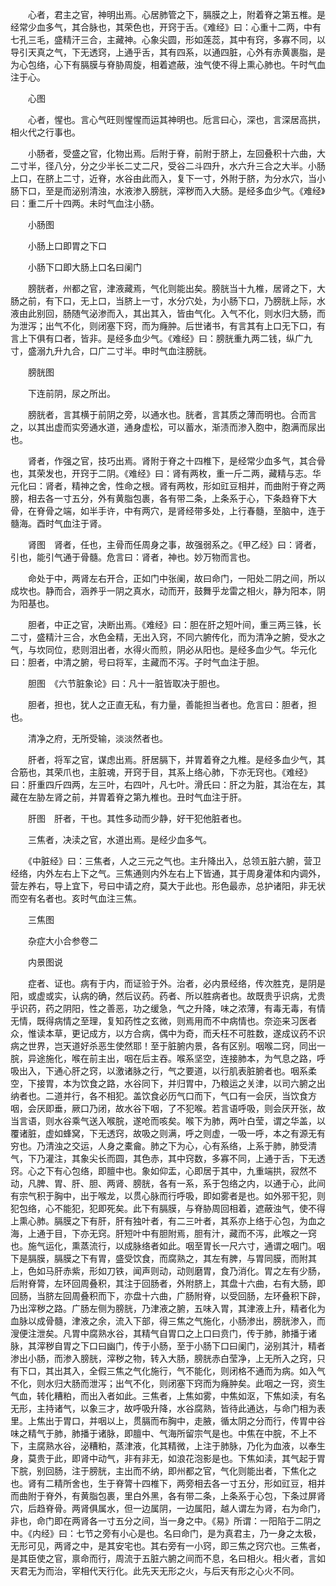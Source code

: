 <!-- { "loadSidebar": true } -->
　　心者，君主之官，神明出焉。心居肺管之下，膈膜之上，附着脊之第五椎。是经常少血多气，其合脉也，其荣色也，开窍于舌。《难经》曰：心重十二两，中有七孔三毛，盛精汗三合，主藏神。心象尖圆，形如莲蕊，其中有窍，多寡不同，以导引天真之气，下无透窍，上通乎舌，其有四系，以通四脏，心外有赤黄裹脂，是为心包络，心下有膈膜与脊胁周旋，相着遮蔽，浊气使不得上熏心肺也。午时气血注于心。

　　心图　

　　心者，惺也。言心气旺则惺惺而运其神明也。卮言曰心，深也，言深居高拱，相火代之行事也。

　　小肠者，受盛之官，化物出焉。后附于脊，前附于脐上，左回叠积十六曲，大二寸半，径八分，分之少半长二丈二尺，受谷二斗四升，水六升三合之大半。小肠上口，在脐上二寸，近脊，水谷由此而入，复下一寸，外附于脐，为分水穴，当小肠下口，至是而泌别清浊，水液渗入膀胱，滓秽而入大肠。是经多血少气。《难经》曰：重二斤十四两。未时气血注小肠。

　　小肠图　

　　小肠上口即胃之下口

　　小肠下口即大肠上口名曰阑门

　　膀胱者，州都之官，津液藏焉，气化则能出矣。膀胱当十九椎，居肾之下，大肠之前，有下口，无上口，当脐上一寸，水分穴处，为小肠下口，乃膀胱上际，水液由此别回，肠随气泌渗而入，其出其入，皆由气化。入气不化，则水归大肠，而为泄泻；出气不化，则闭塞下窍，而为癃肿。后世诸书，有言其有上口无下口，有言上下俱有口者，皆非。是经多血少气。《难经》曰：膀胱重九两二钱，纵广九寸，盛溺九升九合，口广二寸半。申时气血注膀胱。

　　膀胱图　

　　下连前阴，尿之所出。

　　膀胱者，言其横于前阴之旁，以通水也。胱者，言其质之薄而明也。合而言之，以其出虚而实旁通水道，通身虚松，可以蓄水，渐渍而渗入胞中，胞满而尿出也。

　　肾者，作强之官，技巧出焉。肾附于脊之十四椎下，是经常少血多气，其合骨也，其荣发也，开窍于二阴。《难经》曰：肾有两枚，重一斤二两，藏精与志。华元化曰：肾者，精神之舍，性命之根。肾有两枚，形如豇豆相并，而曲附于脊之两膀，相去各一寸五分，外有黄脂包裹，各有带二条，上条系于心，下条趋脊下大骨，在脊骨之端，如半手许，中有两穴，是肾经带多处，上行春髓，至脑中，连于髓海。酉时气血注于肾。

　　肾图　肾者，任也，主骨而任周身之事，故强弱系之。《甲乙经》曰：肾者，引也，能引气通于骨髓。危言曰：肾者，神也。妙万物而言也。

　　命处于中，两肾左右开合，正如门中张阑，故曰命门，一阳处二阴之间，所以成坎也。静而合，涵养乎一阴之真水，动而开，鼓舞乎龙雷之相火，静为阳本，阴为阳基也。

　　胆者，中正之官，决断出焉。《难经》曰：胆在肝之短叶间，重三两三铢，长二寸，盛精汁三合，水色金精，无出入窍，不同六腑传化，而为清净之腑，受水之气，与坎同位，悲则泪出者，水得火而煎，阴必从阳也。是经多血少气。华元化曰：胆者，中清之腑，号曰将军，主藏而不泻。子时气血注于胆。

　　胆图　《六节脏象论》曰：凡十一脏皆取决于胆也。

　　胆者，担也，犹人之正直无私，有力量，善能担当者也。危言曰：胆者，担也。

　　清净之府，无所受输，淡淡然者也。

　　肝者，将军之官，谋虑出焉。肝居膈下，并胃着脊之九椎。是经多血少气，其合筋也，其荣爪也，主脏魂，开窍于目，其系上络心肺，下亦无窍也。《难经》曰：肝重四斤四两，左三叶，右四叶，凡七叶。滑氏曰：肝之为脏，其治在左，其藏在左胁左肾之前，并胃着脊之第九椎也。丑时气血注于肝。

　　肝图　肝者，干也。其性多动而少静，好干犯他脏者也。

　　三焦者，决渎之官，水道出焉。是经少血多气。

　　《中脏经》曰：三焦者，人之三元之气也。主升降出入，总领五脏六腑，营卫经络，内外左右上下之气。三焦通则内外左右上下皆通，其于周身灌体和内调外，营左养右，导上宜下，号曰中请之府，莫大于此也。形色最赤，总护诸阳，非无状而空有名者也。亥时气血注三焦。

　　三焦图　

　　杂症大小合参卷二

　　内景图说

　　症者、证也。病有于内，而证验于外。治者，必内景经络，传次胜克，是阴是阳，或虚或实，认病的确，然后议药。药者、所以胜病者也。故既贵乎识病，尤贵乎识药，药之阴阳，性之善恶，功之缓急，气之升降，味之浓薄，有毒无毒，有情无情，既得病情之至理，复知药性之玄微，则焉用而不中病情也。奈迩来习医者众，惟读本草，更记成方，以方合病，偶中为奇，而夭枉不可胜数，遂成议药不识病之世界，岂天道好杀恶生使然耶！至于脏腑内景，各有区别。咽喉二窍，同出一脘，异途施化，喉在前主出，咽在后主吞。喉系坚空，连接肺本，为气息之路，呼吸出入，下通心肝之窍，以激诸脉之行，气之要道，以行肌表脏腑者也。咽系柔空，下接胃，本为饮食之路，水谷同下，并归胃中，乃粮运之关津，以司六腑之出纳者也。二道并行，各不相犯。盖饮食必历气口而下，气口有一会厌，当饮食方咽，会厌即垂，厥口乃闭，故水谷下咽，了不犯喉。若言语呼吸，则会厌开张，故当言语，则水谷乘气送入喉脘，遂呛而咳矣。喉下为肺，两叶白莹，谓之华盖，以覆诸脏，虚如蜂窝，下无透窍，故吸之则满，呼之则虚，一吸一呼，本之有源无有穷也。乃清浊之交运，人身之橐龠。肺之下为心，心有系络，上系于肺，肺受清气，下乃灌注，其象尖长而圆，其色赤，其中窍数，多寡不同，上通于舌，下无透窍。心之下有心包络，即膻中也。象如仰盂，心即居于其中，九重端拱，寂然不动，凡脾、胃、肝、胆、两肾、膀胱，各有一系，系于包络之内，以通于心，此间有宗气积于胸中，出于喉龙，以贯心脉而行呼吸，即如雾者是也。如外邪干犯，则犯包络，心不能犯，犯即死矣。此下有膈膜，与脊胁周回相着，遮蔽浊气，使不得上熏心肺。膈膜之下有肝，肝有独叶者，有二三叶者，其系亦上络于心包，为血之海，上通于目，下亦无窍。肝短叶中有胆附焉，胆有汁，藏而不泻，此喉之一窍也。施气运化，熏蒸流行，以成脉络者如此。咽至胃长一尺六寸，通谓之咽门。咽下是膈膜，膈膜之下有胃，盛受饮食，而腐熟之，其左有脾，与胃同膜，而附其上，色如马肝赤紫，形如刀铁，闻声则动，动则磨胃，食乃消化。胃之左有少肠，后附脊膂，左环回周叠积，其注于回肠者，外附脐上，其盘十六曲，右有大肠，即回肠，当脐左回周叠积而下，亦盘十六曲，广肠附脊，以受回肠，左环叠积下辟，乃出滓秽之路。广肠左侧为膀胱，乃津液之腑，五味入胃，其津液上升，精者化为血脉以成骨髓，津液之余，流入下部，得三焦之气施化，小肠渗出，膀胱渗入，而溲便注泄矣。凡胃中腐熟水谷，其精气自胃口之上口曰贲门，传于肺，肺播于诸脉，其滓秽自胃之下口曰幽门，传于小肠，至于小肠下口曰阑门，泌别其汁，精者渗出小肠，而渗入膀胱，滓秽之物，转入大肠，膀胱赤白莹净，上无所入之窍，只有下口，其出其入，全假三焦之气化施行，气不能化，则闭格不通而为病。如入气不化，则水归大肠而泄泻；出气不化，则闭塞下窍而为癃肿矣。此咽之一窍，资生气血，转化糟粕，而出入者如此。三焦者，上焦如雾，中焦如沤，下焦如渎，有名无形，主持诸气，以象三才，故呼吸升降，水谷腐熟，皆待此通达，与命门相为表里。上焦出于胃口，并咽以上，贯膈而布胸中，走腋，循太阴之分而行，传胃中谷味之精气于肺，肺播于诸脉，即膻中、气海所留宗气是也。中焦在中脘，不上不下，主腐熟水谷，泌糟粕，蒸津液，化其精微，上注于肺脉，乃化为血液，以奉生身，莫贵于此，即肾中动气，非有非无，如浪花泡影是也。下焦如渎，其气起于胃下脘，别回肠，注于膀胱，主出而不纳，即州都之官，气化则能出者，下焦化之也。肾有二精所舍也，生于脊膂十四椎下，两旁相去各一寸五分，形如豇豆，相并而曲附于脊外，有黄脂包裹，里白外黑，各有带二条，上条系于心包，下条过屏肾穴，后趋脊骨。两肾俱属水，但一边属阴，一边属阳，越人谓左为肾，右为命门，非也，命门即在两肾各一寸五分之间，当一身之中。《易》所谓：一阳陷于二阴之中。《内经》曰：七节之旁有小心是也。名曰命门，是为真君主，乃一身之太极，无形可见，两肾之中，是其安宅也。其右旁有一小窍，即三焦之窍穴也。三焦者，是其臣使之官，禀命而行，周流于五脏六腑之间而不息，名曰相火。相火者，言如天君无为而治，宰相代天行化。此先天无形之火，与后天有形之心火不同。

